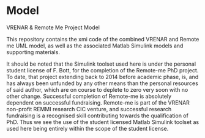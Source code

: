# Model
VRENAR &amp; Remote Me Project Model

This repository contains the xmi code of the combined VRENAR and Remote me UML model, as well as the associated Matlab Simulink models and supporting materials.

It should be noted that the Simulink toolset used here is under the personal student license of F. Bott, for the completion of the Remote-me PhD project. To date, that project extending back to 2014 before academic phase, is, and has always been unfunded by any other means than the personal resources of said author, which are on course to deplete to zero very soon with no other change. Successful completion of Remote-me is absolutely dependent on successful fundraising. Remote-me is part of the VRENAR non-profit REMMI research CIC venture, and successful research fundraising is a recognised skill contributing towards the qualification of PhD. Thus we see the use of the student licensed Matlab Simulink toolset as used here being entirely within the scope of the student license.
